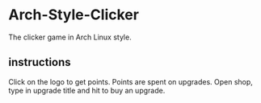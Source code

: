 # Arch-Style-Clicker
The clicker game in Arch Linux style.

## instructions
Click on the logo to get points. Points are spent on upgrades.
Open shop, type in upgrade title and hit <enter> to buy an upgrade.

